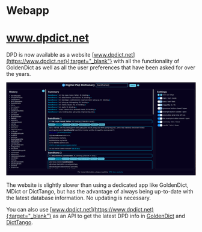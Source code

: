 # Webapp

# www.dpdict.net

DPD is now available as a website [www.dpdict.net](https://www.dpdict.net){:target="_blank"} with all the functionality of GoldenDict as well as all the user preferences that have been asked for over the years.

![website full page](../pics/dpdict.net/dpdict_fullapge.png)

The website is slightly slower than using a dedicated app like GoldenDict, MDict or DictTango, but has the advantage of always being up-to-date with the latest database information. No updating is necessary.

You can also use [www.dpdict.net](https://www.dpdict.net){:target="_blank"} as an API to get the latest DPD info in [GoldenDict](api_goldendict.md) and [DictTango](api_dicttango.md).

